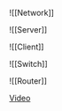 ![[Network]]
 
![[Server]]

![[Client]]

![[Switch]]

![[Router]]


[Video](https://www.youtube.com/watch?v=aTs53NV6vGI)